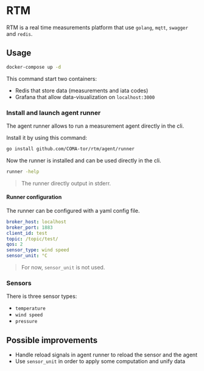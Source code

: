 # RTM

RTM is a real time measurements platform that use `golang`, `mqtt`, `swagger` and `redis`.

## Usage

```sh
docker-compose up -d
```

This command start two containers:
- Redis that store data (measurements and iata codes)
- Grafana that allow data-visualization on `localhost:3000`

### Install and launch agent runner

The agent runner allows to run a measurement agent directly in the cli. 

Install it by using this command: 

```sh
go install github.com/COMA-tor/rtm/agent/runner
```

Now the runner is installed and can be used directly in the cli.

```sh
runner -help
```

> The runner directly output in stderr.

#### Runner configuration

The runner can be configured with a yaml config file.

```yaml
broker_host: localhost
broker_port: 1883
client_id: test
topic: /topic/test/
qos: 2
sensor_type: wind speed
sensor_unit: °C
```

> For now, `sensor_unit` is not used.

### Sensors

There is three sensor types:
- `temperature`
- `wind speed`
- `pressure`

## Possible improvements

- Handle reload signals in agent runner to reload the sensor and the agent
- Use `sensor_unit` in order to apply some computation and unify data